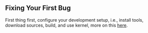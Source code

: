 ## Fixing Your First Bug

First thing first, configure your development setup, i.e., install tools,
download sources, build, and use kernel, more on this [here](../computer_systems/linux_setup.md).
